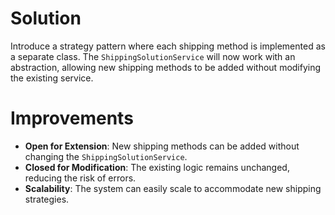 # Solution

Introduce a strategy pattern where each shipping method is implemented as a separate class. The `ShippingSolutionService` will now work with an abstraction, allowing new shipping methods to be added without modifying the existing service.

# Improvements

- **Open for Extension**: New shipping methods can be added without changing the `ShippingSolutionService`.
- **Closed for Modification**: The existing logic remains unchanged, reducing the risk of errors.
- **Scalability**: The system can easily scale to accommodate new shipping strategies.
